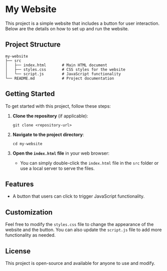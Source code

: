 # My Website

This project is a simple website that includes a button for user interaction. Below are the details on how to set up and run the website.

## Project Structure

```
my-website
├── src
│   ├── index.html       # Main HTML document
│   ├── styles.css       # CSS styles for the website
│   └── script.js        # JavaScript functionality
└── README.md            # Project documentation
```

## Getting Started

To get started with this project, follow these steps:

1. **Clone the repository** (if applicable):
   ```
   git clone <repository-url>
   ```

2. **Navigate to the project directory**:
   ```
   cd my-website
   ```

3. **Open the `index.html` file** in your web browser:
   - You can simply double-click the `index.html` file in the `src` folder or use a local server to serve the files.

## Features

- A button that users can click to trigger JavaScript functionality.

## Customization

Feel free to modify the `styles.css` file to change the appearance of the website and the button. You can also update the `script.js` file to add more functionality as needed.

## License

This project is open-source and available for anyone to use and modify.